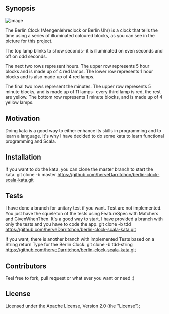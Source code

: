 ## Synopsis

![image](http://agilekatas.co.uk/static/img/katas/kata_berlinclock.png)

The Berlin Clock (Mengenlehreclock or Berlin Uhr) is a clock that tells the time using a series of illuminated coloured blocks, as you can see in the picture for this project.

The top lamp blinks to show seconds- it is illuminated on even seconds and off on odd seconds.

The next two rows represent hours. The upper row represents 5 hour blocks and is made up of 4 red lamps. The lower row represents 1 hour blocks and is also made up of 4 red lamps.

The final two rows represent the minutes. The upper row represents 5 minute blocks, and is made up of 11 lamps- every third lamp is red, the rest are yellow. The bottom row represents 1 minute blocks, and is made up of 4 yellow lamps.

## Motivation

Doing kata is a good way to either enhance its skills in programming and to learn a language.
It's why I have decided to do some kata to learn functional programming and Scala.

## Installation

If you want to do the kata, you can clone the master branch to start the kata.
    git clone -b master https://github.com/herveDarritchon/berlin-clock-scala-kata.git

## Tests

I have done a branch for unitary test if you want. Test are not implemented. You just have the squeleton of the tests using FeatureSpec with Matchers and GivenWhenThen. 
It's a good way to start, I have provided a branch with only the tests and you have to code the app.
    git clone -b tdd https://github.com/herveDarritchon/berlin-clock-scala-kata.git

If you want, there is another branch with implemented Tests based on a String return Type for the Berlin Clock.
    git clone -b tdd-string https://github.com/herveDarritchon/berlin-clock-scala-kata.git

## Contributors

Feel free to fork, pull request or what ever you want or need ;)

## License

Licensed under the Apache License, Version 2.0 (the "License");
